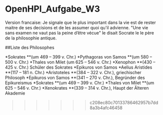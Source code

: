 # OpenHPI_Aufgabe_W3
Version francaise:
Je signale que le plus important dans la vie est de rester maitre de ses decisions et de les assumer quoi qu'il advienne.
"Une vie sans examen ne vaut pas la peine d’être vécue" le disait Socrate le  le père de la philosophie antique.

##Liste des Philosophes

*Sokrates 
 **(um 469 – 399 v. Chr.)
*Pythagoras von Samos 
 **(um 580 – 500 v. Chr.)
*Thales von Milet (um 625 – 546 v. Chr.)
*Xenophon 
 **(430 – 425 v. Chr.) Schüler des Sokrates
*Epikuros von Samos 
*Aelius Aristides 
 **(117 – 181 n. Chr.)
*Aristoteles 
 **(384 – 322 v. Chr.), griechischer Philosoph
*Epikuros von Samos 
 **(341 – 270 v. Chr.), Begründer des Epikureismus
*Sokrates 
 **(um 469 – 399 v. Chr.)
*Thales von Milet 
 **(um 625 – 546 v. Chr.)
*Xenokrates 
 **(339 – 314 v. Chr.), Haupt der Älteren Akademie
>>>>>>> c208ec80c70133786462957b7dd8a3b4afc46458
